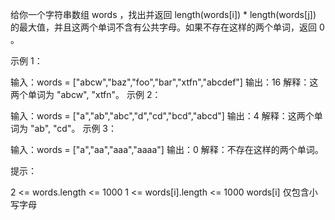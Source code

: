 给你一个字符串数组 words ，找出并返回 length(words[i]) * length(words[j]) 的最大值，并且这两个单词不含有公共字母。如果不存在这样的两个单词，返回
0 。

示例 1：

输入：words = ["abcw","baz","foo","bar","xtfn","abcdef"]
输出：16
解释：这两个单词为 "abcw", "xtfn"。
示例 2：

输入：words = ["a","ab","abc","d","cd","bcd","abcd"]
输出：4
解释：这两个单词为 "ab", "cd"。
示例 3：

输入：words = ["a","aa","aaa","aaaa"]
输出：0
解释：不存在这样的两个单词。

提示：

2 <= words.length <= 1000
1 <= words[i].length <= 1000
words[i] 仅包含小写字母
